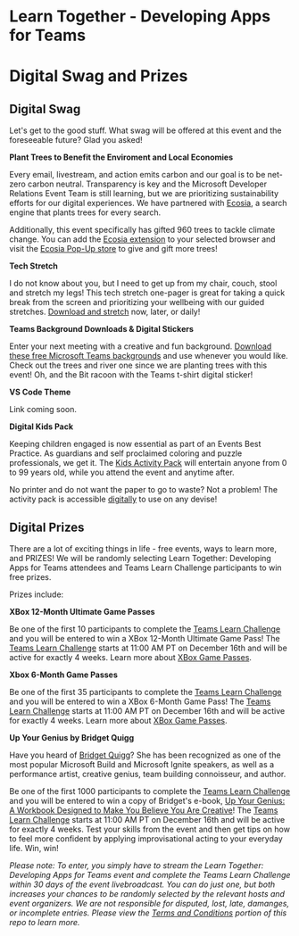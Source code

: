 # Learn Together - Developing Apps for Teams
# Digital Swag and Prizes

## Digital Swag

Let's get to the good stuff. What swag will be offered at this event and the foreseeable future? Glad you asked!

**Plant Trees to Benefit the Enviroment and Local Economies**

Every email, livestream, and action emits carbon and our goal is to be net-zero carbon neutral. Transparency is key and the Microsoft Developer Relations Event Team is still learning, but we are prioritizing sustainability efforts for our digital experiences. We have partnered with [Ecosia](https://info.ecosia.org/about), a search engine that plants trees for every search. 

Additionally, this event specifically has gifted 960 trees to tackle climate change. You can add the [Ecosia extension](https://www.ecosia.org/) to your selected browser and visit the [Ecosia Pop-Up store](https://plant.ecosia.org/) to give and gift more trees!

**Tech Stretch**

I do not know about you, but I need to get up from my chair, couch, stool and stretch my legs! This tech stretch one-pager is great for taking a quick break from the screen and prioritizing your wellbeing with our guided stretches. [Download and stretch](https://github.com/microsoft/learntogether-devappsforteams/blob/main/Tech%20Stretch.jpg) now, later, or daily!

**Teams Background Downloads & Digital Stickers**

Enter your next meeting with a creative and fun background. [Download these free Microsoft Teams backgrounds](https://github.com/microsoft/learntogether-devappsforteams/blob/main/Teams%20Backgrounds.zip) and use whenever you would like. Check out the trees and river one since we are planting trees with this event! Oh, and the Bit racoon with the Teams t-shirt digital sticker!

**VS Code Theme**

Link coming soon. 

**Digital Kids Pack**

Keeping children engaged is now essential as part of an Events Best Practice. As guardians and self proclaimed coloring and puzzle professionals, we get it. The [Kids Activity Pack](https://workbooks.aaron-powell.com/?WT.mc_id=learntogether_M365-workbooks-cxa) will entertain anyone from 0 to 99 years old, while you attend the event and anytime after. 

No printer and do not want the paper to go to waste? Not a problem! The activity pack is accessible [digitally](https://workbooks.aaron-powell.com/?WT.mc_id=learntogether_M365-workbooks-cxa) to use on any devise! 

## Digital Prizes

There are a lot of exciting things in life - free events, ways to learn more, and PRIZES! We will be randomly selecting Learn Together: Developing Apps for Teams attendees and Teams Learn Challenge participants to win free prizes. 

Prizes include:

**XBox 12-Month Ultimate Game Passes**
  
Be one of the first 10 participants to complete the [Teams Learn Challenge](http://aka.ms/teamslearnchallenge) and you will be entered to win a XBox 12-Month Ultimate Game Pass! The [Teams Learn Challenge](http://aka.ms/teamslearnchallenge) starts at 11:00 AM PT on December 16th and will be active for exactly 4 weeks. Learn more about [XBox Game Passes](https://www.xbox.com/en-US/xbox-game-pass).
  
**Xbox 6-Month Game Passes**

Be one of the first 35 participants to complete the [Teams Learn Challenge](http://aka.ms/teamslearnchallenge) and you will be entered to win a XBox 6-Month Game Pass! The [Teams Learn Challenge](http://aka.ms/teamslearnchallenge) starts at 11:00 AM PT on December 16th and will be active for exactly 4 weeks. Learn more about [XBox Game Passes](https://www.xbox.com/en-US/xbox-game-pass).

**Up Your Genius by Bridget Quigg**

Have you heard of [Bridget Quigg](http://www.bridgetquigg.com/about.html)? She has been recognized as one of the most popular Microsoft Build and Microsoft Ignite speakers, as well as a performance artist, creative genius, team building connoisseur, and author.  

Be one of the first 1000 participants to complete the [Teams Learn Challenge](http://aka.ms/teamslearnchallenge) and you will be entered to win a copy of Bridget's e-book, [Up Your Genius: A Workbook Designed to Make You Believe You Are Creative](https://www.amazon.com/Up-Your-Genius-Workbook-Designed/dp/B0875Z2WW4)! The [Teams Learn Challenge](http://aka.ms/teamslearnchallenge) starts at 11:00 AM PT on December 16th and will be active for exactly 4 weeks. Test your skills from the event and then get tips on how to feel more confident by applying improvisational acting to your everyday life. Win, win!

*Please note: To enter, you simply have to stream the Learn Together: Developing Apps for Teams event and complete the Teams Learn Challenge within 30 days of the event livebroadcast. You can do just one, but both increases your chances to be randomly selected by the relevant hosts and event organizers. We are not responsible for disputed, lost, late, damanges, or incomplete entries. Please view the [Terms and Conditions](https://github.com/microsoft/learntogether-devappsforteams/blob/main/Learn%20Together%20Dev%20Apps%20for%20Teams%20Terms%20and%20Conditions.docx) portion of this repo to learn more.*
